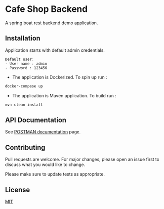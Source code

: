 # Cafe Shop Backend

A spring boat rest backend demo application.

## Installation
Application starts with default admin credentials. 
```
Default user:
- User name : admin
- Password : 123456
```


* The application is Dockerized. To spin up run :

```bash
docker-compese up
```
* The application is Maven application. To build run :

```bash
mvn clean install
```

## API Documentation
See [POSTMAN documentation](https://documenter.getpostman.com/view/7103923/Tzscq7rF#eaafd68d-53b5-4cb5-ab37-429a358f943c) page.

## Contributing
Pull requests are welcome. For major changes, please open an issue first to discuss what you would like to change.

Please make sure to update tests as appropriate.

## License
[MIT](https://choosealicense.com/licenses/mit/)

